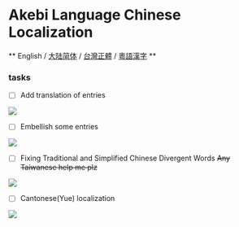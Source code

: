 # Akebi Language Chinese Localization

** English / [大陆简体](README.ZH-CN.MD) / [台灣正體](README.ZH-TW.MD) / [粵語漢字](README.ZH-YUE.MD) **

### **tasks**
- [ ] Add translation of entries

 ![](https://progress-bar.dev/80/?width=140)
- [ ] Embellish some entries

 ![](https://progress-bar.dev/80/?width=140)
- [ ] Fixing Traditional and Simplified Chinese Divergent Words ~~Any Taiwanese help me plz~~

 ![](https://progress-bar.dev/0/?width=140)
- [ ] Cantonese(Yue) localization

 ![](https://progress-bar.dev/0/?width=140)